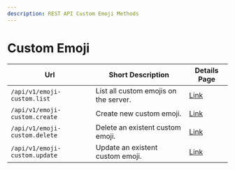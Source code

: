 ```yaml
---
description: REST API Custom Emoji Methods
---
```


# Custom Emoji

| Url                           | Short Description                     | Details Page      |
| ----------------------------- | ------------------------------------- | ----------------- |
| `/api/v1/emoji-custom.list`   | List all custom emojis on the server. | [Link](list.md)   |
| `/api/v1/emoji-custom.create` | Create new custom emoji.              | [Link](create.md) |
| `/api/v1/emoji-custom.delete` | Delete an existent custom emoji.      | [Link](delete.md) |
| `/api/v1/emoji-custom.update` | Update an existent custom emoji.      | [Link](update.md) |

